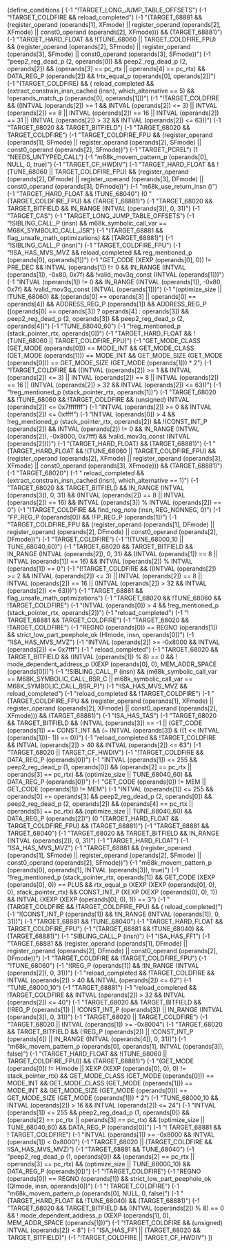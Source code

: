(define_conditions [
  (-1 "!TARGET_LONG_JUMP_TABLE_OFFSETS")
  (-1 "!TARGET_COLDFIRE && reload_completed")
  (-1 "(TARGET_68881
   && (register_operand (operands[1], XFmode)
       || register_operand (operands[2], XFmode)
       || const0_operand (operands[2], XFmode))) && (TARGET_68881)")
  (-1 "TARGET_HARD_FLOAT && !(TUNE_68060 || TARGET_COLDFIRE_FPU)
   && (register_operand (operands[2], SFmode)
       || register_operand (operands[3], SFmode)
       || const0_operand (operands[3], SFmode))")
  (-1 "peep2_reg_dead_p (2, operands[0])
   && peep2_reg_dead_p (2, operands[2])
   && (operands[3] == pc_rtx || operands[4] == pc_rtx)
   && DATA_REG_P (operands[2])
   && !rtx_equal_p (operands[0], operands[2])")
  (-1 "(TARGET_COLDFIRE) && ( reload_completed && (extract_constrain_insn_cached (insn), which_alternative == 5) && !operands_match_p (operands[0], operands[1]))")
  (-1 "!TARGET_COLDFIRE
    && ((INTVAL (operands[2]) >= 1 && INTVAL (operands[2]) <= 3)
	|| INTVAL (operands[2]) == 8 || INTVAL (operands[2]) == 16
	|| INTVAL (operands[2]) == 31
	|| (INTVAL (operands[2]) > 32 && INTVAL (operands[2]) <= 63))")
  (-1 "TARGET_68020 && TARGET_BITFIELD")
  (-1 "TARGET_68020 && TARGET_COLDFIRE")
  (-1 "TARGET_COLDFIRE_FPU
   && (register_operand (operands[1], SFmode)
       || register_operand (operands[2], SFmode)
       || const0_operand (operands[2], SFmode))")
  (-1 "TARGET_PCREL")
  (1 "NEEDS_UNTYPED_CALL")
  (-1 "m68k_movem_pattern_p (operands[0], NULL, 0, true)")
  (-1 "TARGET_CF_HWDIV")
  (-1 "TARGET_HARD_FLOAT && !(TUNE_68060 || TARGET_COLDFIRE_FPU)
   && (register_operand (operands[2], DFmode)
       || register_operand (operands[3], DFmode)
       || const0_operand (operands[3], DFmode))")
  (-1 "m68k_use_return_insn ()")
  (-1 "TARGET_HARD_FLOAT && !TUNE_68040")
  (0 "(TARGET_COLDFIRE_FPU) && (TARGET_68881)")
  (-1 "TARGET_68020 && TARGET_BITFIELD && IN_RANGE (INTVAL (operands[3]), 0, 31)")
  (-1 "TARGET_CAS")
  (-1 "TARGET_LONG_JUMP_TABLE_OFFSETS")
  (-1 "!SIBLING_CALL_P (insn) && m68k_symbolic_call_var == M68K_SYMBOLIC_CALL_JSR")
  (-1 "(TARGET_68881 && flag_unsafe_math_optimizations) && (TARGET_68881)")
  (-1 "!SIBLING_CALL_P (insn)")
  (-1 "TARGET_COLDFIRE_FPU")
  (-1 "!ISA_HAS_MVS_MVZ
   && reload_completed
   && reg_mentioned_p (operands[0], operands[1])")
  (-1 "GET_CODE (XEXP (operands[0], 0)) != PRE_DEC
   && INTVAL (operands[1]) != 0
   && IN_RANGE (INTVAL (operands[1]), -0x80, 0x7f)
   && !valid_mov3q_const (INTVAL (operands[1]))")
  (-1 "INTVAL (operands[1]) != 0
   && IN_RANGE (INTVAL (operands[1]), -0x80, 0x7f)
   && !valid_mov3q_const (INTVAL (operands[1]))")
  (-1 "(optimize_size || !TUNE_68060)
   && (operands[0] == operands[3] || operands[0] == operands[4])
   && ADDRESS_REG_P (operands[1])
   && ADDRESS_REG_P ((operands[0] == operands[3]) ? operands[4] : operands[3])
   && peep2_reg_dead_p (2, operands[3])
   && peep2_reg_dead_p (2, operands[4])")
  (-1 "TUNE_68040_60")
  (-1 "!reg_mentioned_p (stack_pointer_rtx, operands[0])")
  (-1 "TARGET_HARD_FLOAT && !(TUNE_68060 || TARGET_COLDFIRE_FPU)")
  (-1 "GET_MODE_CLASS (GET_MODE (operands[0])) == MODE_INT &&
   GET_MODE_CLASS (GET_MODE (operands[1])) == MODE_INT &&
   GET_MODE_SIZE (GET_MODE (operands[0])) == GET_MODE_SIZE (GET_MODE (operands[1])) * 2")
  (-1 "!TARGET_COLDFIRE
    && ((INTVAL (operands[2]) >= 1 && INTVAL (operands[2]) <= 3)
	|| INTVAL (operands[2]) == 8 || INTVAL (operands[2]) == 16
	|| (INTVAL (operands[2]) > 32 && INTVAL (operands[2]) <= 63))")
  (-1 "!reg_mentioned_p (stack_pointer_rtx, operands[1])")
  (-1 "TARGET_68020 && !TUNE_68060 && !TARGET_COLDFIRE
   && (unsigned) INTVAL (operands[2]) <= 0x7fffffff")
  (-1 "INTVAL (operands[2]) >= 0 && INTVAL (operands[2]) <= 0xffff")
  (-1 "INTVAL (operands[0]) > 4
   && !reg_mentioned_p (stack_pointer_rtx, operands[2])
   && !(CONST_INT_P (operands[2]) && INTVAL (operands[2]) != 0
	&& IN_RANGE (INTVAL (operands[2]), -0x8000, 0x7fff)
	&& !valid_mov3q_const (INTVAL (operands[2])))")
  (-1 "(TARGET_HARD_FLOAT) && (TARGET_68881)")
  (-1 "(TARGET_HARD_FLOAT && !(TUNE_68060 || TARGET_COLDFIRE_FPU)
   && (register_operand (operands[2], XFmode)
       || register_operand (operands[3], XFmode)
       || const0_operand (operands[3], XFmode))) && (TARGET_68881)")
  (-1 "TARGET_68020")
  (-1 " reload_completed && (extract_constrain_insn_cached (insn), which_alternative == 1)")
  (-1 "TARGET_68020 && TARGET_BITFIELD
   && IN_RANGE (INTVAL (operands[3]), 0, 31)
   && (INTVAL (operands[2]) == 8 || INTVAL (operands[2]) == 16)
   && INTVAL (operands[3]) % INTVAL (operands[2]) == 0")
  (-1 "!TARGET_COLDFIRE && find_reg_note (insn, REG_NONNEG, 0)")
  (-1 "FP_REG_P (operands[0]) && !FP_REG_P (operands[1])")
  (-1 "TARGET_COLDFIRE_FPU
   && (register_operand (operands[1], DFmode)
       || register_operand (operands[2], DFmode)
       || const0_operand (operands[2], DFmode))")
  (-1 "TARGET_COLDFIRE")
  (-1 "!(TUNE_68000_10 || TUNE_68040_60)")
  (-1 "TARGET_68020 && TARGET_BITFIELD
   && IN_RANGE (INTVAL (operands[2]), 0, 31)
   && (INTVAL (operands[1]) == 8 || INTVAL (operands[1]) == 16)
   && INTVAL (operands[2]) % INTVAL (operands[1]) == 0")
  (-1 "(!TARGET_COLDFIRE
    && ((INTVAL (operands[2]) >= 2 && INTVAL (operands[2]) <= 3)
	 || INTVAL (operands[2]) == 8 || INTVAL (operands[2]) == 16
	 || (INTVAL (operands[2]) > 32 && INTVAL (operands[2]) <= 63)))")
  (-1 "TARGET_68881 && flag_unsafe_math_optimizations")
  (-1 "TARGET_68020 && !TUNE_68060 && !TARGET_COLDFIRE")
  (-1 "INTVAL (operands[0]) > 4
   && !reg_mentioned_p (stack_pointer_rtx, operands[2])")
  (-1 "reload_completed")
  (-1 "! TARGET_68881 && TARGET_COLDFIRE")
  (-1 "TARGET_68020 && !TARGET_COLDFIRE")
  (-1 "REGNO (operands[0]) == REGNO (operands[1])
   && strict_low_part_peephole_ok (HImode, insn, operands[0])")
  (-1 "!ISA_HAS_MVS_MVZ")
  (-1 "INTVAL (operands[2]) >= -0x8000 && INTVAL (operands[2]) <= 0x7fff")
  (-1 " reload_completed")
  (-1 "TARGET_68020 && TARGET_BITFIELD
   && (INTVAL (operands[1]) % 8) == 0
   && ! mode_dependent_address_p (XEXP (operands[0], 0),
                                  MEM_ADDR_SPACE (operands[0]))")
  (-1 "!SIBLING_CALL_P (insn)
   && (m68k_symbolic_call_var == M68K_SYMBOLIC_CALL_BSR_C
       || m68k_symbolic_call_var == M68K_SYMBOLIC_CALL_BSR_P)")
  (-1 "!ISA_HAS_MVS_MVZ && reload_completed")
  (-1 "reload_completed && !TARGET_COLDFIRE")
  (-1 "(TARGET_COLDFIRE_FPU
   && (register_operand (operands[1], XFmode)
       || register_operand (operands[2], XFmode)
       || const0_operand (operands[2], XFmode))) && (TARGET_68881)")
  (-1 "ISA_HAS_TAS")
  (-1 "TARGET_68020 && TARGET_BITFIELD
   && (INTVAL (operands[3]) == -1
       || (GET_CODE (operands[1]) == CONST_INT
           && (~ INTVAL (operands[3]) & ((1 << INTVAL (operands[1]))- 1)) == 0))")
  (-1 "reload_completed && !TARGET_COLDFIRE
   && INTVAL (operands[2]) > 40 && INTVAL (operands[2]) <= 63")
  (-1 "TARGET_68020 || TARGET_CF_HWDIV")
  (-1 "!TARGET_COLDFIRE && DATA_REG_P (operands[0])")
  (-1 "INTVAL (operands[1]) <= 255
   &&  peep2_reg_dead_p (1, operands[0])
   && (operands[2] == pc_rtx || operands[3] == pc_rtx)
   && (optimize_size || TUNE_68040_60)
   && DATA_REG_P (operands[0])")
  (-1 "GET_CODE (operands[0]) != MEM || GET_CODE (operands[1]) != MEM")
  (-1 "INTVAL (operands[1]) <= 255
   && operands[0] == operands[3]
   && peep2_reg_dead_p (2, operands[0])
   && peep2_reg_dead_p (2, operands[2])
   && (operands[4] == pc_rtx || operands[5] == pc_rtx)
   && (optimize_size || TUNE_68040_60)
   && DATA_REG_P (operands[2])")
  (0 "(TARGET_HARD_FLOAT && TARGET_COLDFIRE_FPU) && (TARGET_68881)")
  (-1 "TARGET_68881 && TARGET_68040")
  (-1 "TARGET_68020 && TARGET_BITFIELD && IN_RANGE (INTVAL (operands[2]), 0, 31)")
  (-1 "TARGET_HARD_FLOAT")
  (-1 "ISA_HAS_MVS_MVZ")
  (-1 "TARGET_68881
   && (register_operand (operands[1], SFmode)
       || register_operand (operands[2], SFmode)
       || const0_operand (operands[2], SFmode))")
  (-1 "m68k_movem_pattern_p (operands[0], operands[1], INTVAL (operands[3]), true)")
  (-1 "!reg_mentioned_p (stack_pointer_rtx, operands[1])
   && GET_CODE (XEXP (operands[0], 0)) == PLUS
   && rtx_equal_p (XEXP (XEXP (operands[0], 0), 0), stack_pointer_rtx)
   && CONST_INT_P (XEXP (XEXP (operands[0], 0), 1))
   && INTVAL (XEXP (XEXP (operands[0], 0), 1)) == 3")
  (-1 "(TARGET_COLDFIRE && !TARGET_COLDFIRE_FPU) && ( reload_completed)")
  (-1 "!(CONST_INT_P (operands[1]) && !IN_RANGE (INTVAL (operands[1]), 0, 31))")
  (-1 "TARGET_68881 && !TUNE_68040")
  (-1 "TARGET_HARD_FLOAT && TARGET_COLDFIRE_FPU")
  (-1 "(TARGET_68881 && !TUNE_68040) && (TARGET_68881)")
  (-1 "SIBLING_CALL_P (insn)")
  (-1 "ISA_HAS_FF1")
  (-1 "TARGET_68881
   && (register_operand (operands[1], DFmode)
       || register_operand (operands[2], DFmode)
       || const0_operand (operands[2], DFmode))")
  (-1 "TARGET_COLDFIRE && !TARGET_COLDFIRE_FPU")
  (-1 "!TUNE_68060")
  (-1 "!(REG_P (operands[1]) && !IN_RANGE (INTVAL (operands[2]), 0, 31))")
  (-1 "reload_completed && !TARGET_COLDFIRE
   && INTVAL (operands[2]) > 40 && INTVAL (operands[2]) <= 62")
  (-1 "TUNE_68000_10")
  (-1 "TARGET_68881")
  (-1 "reload_completed && !TARGET_COLDFIRE
   && INTVAL (operands[2]) > 32 && INTVAL (operands[2]) <= 40")
  (-1 "TARGET_68020 && TARGET_BITFIELD
   && (!REG_P (operands[1]) || !CONST_INT_P (operands[3])
       || IN_RANGE (INTVAL (operands[3]), 0, 31))")
  (-1 "TARGET_68020 || TARGET_COLDFIRE")
  (-1 "TARGET_68020 || INTVAL (operands[1]) >= -0x8004")
  (-1 "TARGET_68020 && TARGET_BITFIELD
   && (!REG_P (operands[2]) || !CONST_INT_P (operands[4])
       || IN_RANGE (INTVAL (operands[4]), 0, 31))")
  (-1 "m68k_movem_pattern_p (operands[0], operands[1],
			 INTVAL (operands[3]), false)")
  (-1 "(TARGET_HARD_FLOAT && !(TUNE_68060 || TARGET_COLDFIRE_FPU)) && (TARGET_68881)")
  (-1 "(GET_MODE (operands[0]) != HImode || XEXP (XEXP (operands[0], 0), 0) != stack_pointer_rtx) &&
   GET_MODE_CLASS (GET_MODE (operands[0])) == MODE_INT &&
   GET_MODE_CLASS (GET_MODE (operands[1])) == MODE_INT &&
   GET_MODE_SIZE (GET_MODE (operands[0])) == GET_MODE_SIZE (GET_MODE (operands[1])) * 2")
  (-1 "TUNE_68000_10
   && INTVAL (operands[2]) > 16
   && INTVAL (operands[2]) <= 24")
  (-1 "INTVAL (operands[1]) <= 255
   && peep2_reg_dead_p (1, operands[0])
   && (operands[2] == pc_rtx || operands[3] == pc_rtx)
   && (optimize_size || TUNE_68040_60)
   && DATA_REG_P (operands[0])")
  (-1 "! TARGET_68881 && ! TARGET_COLDFIRE")
  (-1 "INTVAL (operands[1]) >= -0x8000 && INTVAL (operands[1]) < 0x8000")
  (-1 "TARGET_68020 || (TARGET_COLDFIRE && !ISA_HAS_MVS_MVZ)")
  (-1 "TARGET_68881 && TUNE_68040")
  (-1 "peep2_reg_dead_p (1, operands[0])
   && (operands[2] == pc_rtx || operands[3] == pc_rtx)
   && (optimize_size || TUNE_68000_10)
   && DATA_REG_P (operands[0])")
  (-1 "!TARGET_COLDFIRE")
  (-1 "REGNO (operands[0]) == REGNO (operands[1])
   && strict_low_part_peephole_ok (QImode, insn, operands[0])")
  (-1 "! TARGET_COLDFIRE")
  (-1 "m68k_movem_pattern_p (operands[0], NULL, 0, false)")
  (-1 "(TARGET_HARD_FLOAT && !TUNE_68040) && (TARGET_68881)")
  (-1 "TARGET_68020 && TARGET_BITFIELD
   && (INTVAL (operands[2]) % 8) == 0
   && ! mode_dependent_address_p (XEXP (operands[1], 0),
                                  MEM_ADDR_SPACE (operands[1]))")
  (-1 "!TARGET_COLDFIRE && (unsigned) INTVAL (operands[2]) < 8")
  (-1 "ISA_HAS_FF1 || (TARGET_68020 && TARGET_BITFIELD)")
  (-1 "!TARGET_COLDFIRE || TARGET_CF_HWDIV")
])
